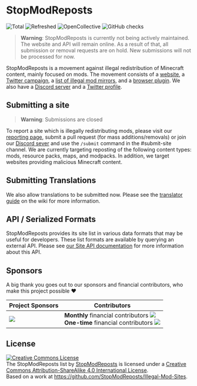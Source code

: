 StopModReposts
==============

![Total](https://img.shields.io/endpoint?url=https%3A%2F%2Fapi.stopmodreposts.org%2Fstats%2Ftotal.json)
![Refreshed](https://img.shields.io/endpoint?url=https%3A%2F%2Fapi.stopmodreposts.org%2Fstats%2Frefreshed.json)
![OpenCollective](https://opencollective.com/stopmodreposts/tiers/badge.svg)
![GitHub checks](https://badgen.net/github/checks/StopModReposts/Illegal-Mod-Sites)

> **Warning**: StopModReposts is currently not being actively maintained. The website and API will remain online. As a result of that, all submission or removal requests are on hold. New submissions will not be processed for now.

StopModReposts is a movement against illegal redistribution of Minecraft content, mainly focused on mods. The movement consists of a [website](http://stopmodreposts.org/), a [Twitter campaign](https://twitter.com/search?q=%23StopModReposts&src=savs), a [list of illegal mod mirrors](http://git.io/jaBI), and a [browser plugin](https://stopmodreposts.org/extension). We also have a [Discord server](https://discord.gg/zg4tt2M) and a [Twitter profile](https://twitter.com/StopModReposts).

## Submitting a site
> **Warning**: Submissions are closed

To report a site which is illegally redistributing mods, please visit our [reporting page](https://report.stopmodreposts.org/), submit a pull request (for mass additions/removals) or join our [Discord sever](https://discord.gg/zg4tt2M) and use the `/submit` command in the #submit-site channel. We are currently targeting reposting of the following content types: mods, resource packs, maps, and modpacks. In addition, we target websites providing malicious Minecraft content.

## Submitting Translations

We also allow translations to be submitted now. Please see the [translator guide](https://github.com/StopModReposts/Illegal-Mod-Sites/wiki/Translator-guide) on the wiki for more information.

## API / Serialized Formats

StopModReposts provides its site list in various data formats that may be useful for developers. These list formats are available by querying an external API. Please see [our Site API documentation](https://docs.stopmodreposts.org) for more information about this API.

## Sponsors
A big thank you goes out to our sponsors and financial contributors, who make this project possible ❤️

| Project Sponsors | Contributors                                          |
| ---------------- | ----------------------------------------------------- |
| [![](https://opencollective.com/stopmodreposts/tiers/sponsor.svg?avatarHeight=36&width=600)](https://opencollective.com/stopmodreposts) | **Monthly** financial contributors [![](https://opencollective.com/stopmodreposts/tiers/backer.svg?avatarHeight=36&width=600)](https://opencollective.com/stopmodreposts)<br> **One-time** financial contributors [![](https://opencollective.com/stopmodreposts/tiers/donation.svg?avatarHeight=36&width=600)](https://opencollective.com/stopmodreposts) |

## License

<a rel="license" href="http://creativecommons.org/licenses/by-sa/4.0/"><img alt="Creative Commons License" style="border-width:0" src="https://i.creativecommons.org/l/by-sa/4.0/88x31.png" /></a><br /><span xmlns:dct="http://purl.org/dc/terms/" href="http://purl.org/dc/dcmitype/Text" property="dct:title" rel="dct:type">The StopModReposts list</span> by <a xmlns:cc="http://creativecommons.org/ns#" href="http://stopmodreposts.org/" property="cc:attributionName" rel="cc:attributionURL">StopModReposts</a> is licensed under a <a rel="license" href="http://creativecommons.org/licenses/by-sa/4.0/">Creative Commons Attribution-ShareAlike 4.0 International License</a>.<br />Based on a work at <a xmlns:dct="http://purl.org/dc/terms/" href="http://git.io/jaBI" rel="dct:source">https://github.com/StopModReposts/Illegal-Mod-Sites</a>.
